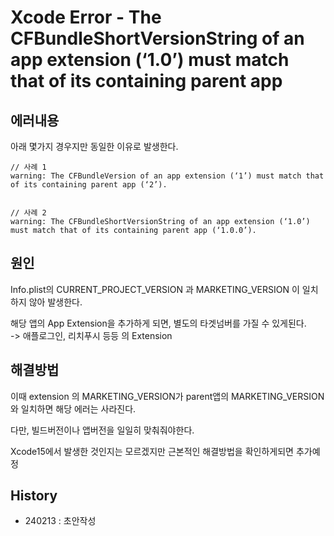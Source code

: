 # Xcode Error - The CFBundleShortVersionString of an app extension (‘1.0’) must match that of its containing parent app


## 에러내용

아래 몇가지 경우지만 동일한 이유로 발생한다.  
```
// 사례 1
warning: The CFBundleVersion of an app extension (‘1’) must match that of its containing parent app (‘2’).


// 사례 2
warning: The CFBundleShortVersionString of an app extension (‘1.0’) must match that of its containing parent app (‘1.0.0’).
```



## 원인

Info.plist의 CURRENT_PROJECT_VERSION 과 MARKETING_VERSION 이 일치하지 않아 발생한다.  

해당 앱의 App Extension을 추가하게 되면, 별도의 타겟넘버를 가질 수 있게된다.    
-> 애플로그인, 리치푸시 등등 의 Extension

## 해결방법

이때 extension 의 MARKETING_VERSION가 parent앱의 MARKETING_VERSION와 일치하면 해당 에러는 사라진다.    

다만, 빌드버전이나 앱버전을 일일히 맞춰줘야한다.  


Xcode15에서 발생한 것인지는 모르겠지만 근본적인 해결방법을 확인하게되면 추가예정


## History
- 240213 : 초안작성
